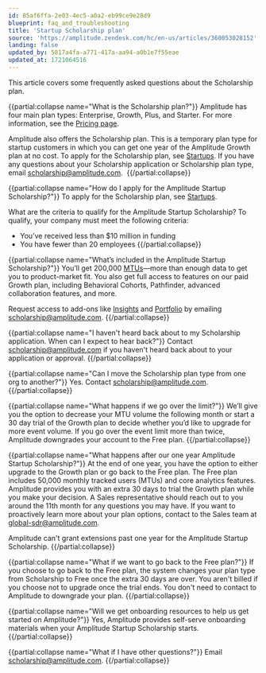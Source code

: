 ```yaml
---
id: 85af6ffa-2e03-4ec5-a0a2-eb99ce9e28d9
blueprint: faq_and_troubleshooting
title: 'Startup Scholarship plan'
source: 'https://amplitude.zendesk.com/hc/en-us/articles/360053028152'
landing: false
updated_by: 5817a4fa-a771-417a-aa94-a0b1e7f55eae
updated_at: 1721064516
---
```

This article covers some frequently asked questions about the Scholarship plan.

{{partial:collapse name="What is the Scholarship plan?"}}
Amplitude has four main plan types: Enterprise, Growth, Plus, and Starter. For more information, see the [Pricing page](https://amplitude.com/pricing).

Amplitude also offers the Scholarship plan. This is a temporary plan type for startup customers in which you can get one year of the Amplitude Growth plan at no cost. To apply for the Scholarship plan, see [Startups](https://amplitude.com/startups). If you have any questions about your Scholarship application or Scholarship plan type, email [scholarship@amplitude.com](mailto:scholarship@amplitude.com). 
{{/partial:collapse}}

{{partial:collapse name="How do I apply for the Amplitude Startup Scholarship?"}}
To apply for the Scholarship plan, see [Startups](https://amplitude.com/startups).

What are the criteria to qualify for the Amplitude Startup Scholarship?
To qualify, your company must meet the following criteria:

* You’ve received less than $10 million in funding
* You have fewer than 20 employees
{{/partial:collapse}}


{{partial:collapse name="What’s included in the Amplitude Startup Scholarship?"}}
You’ll get 200,000 [MTUs](/docs/admin/billing-use/mtu-guide)—more than enough data to get you to product-market fit. You also get full access to features on our paid Growth plan, including Behavioral Cohorts, Pathfinder, advanced collaboration features, and more.

Request access to add-ons like [Insights](/docs/analytics/account-level-reporting) and [Portfolio](/docs/data/cross-project-analysis) by emailing [scholarship@amplitude.com](mailto:scholarship@amplitude.com).
{{/partial:collapse}}


{{partial:collapse name="I haven't heard back about to my Scholarship application. When can I expect to hear back?"}}
Contact [scholarship@amplitude.com](mailto:scholarship@amplitude.com) if you haven't heard back about to your application or approval.
{{/partial:collapse}}


{{partial:collapse name="Can I move the Scholarship plan type from one org to another?"}}
Yes. Contact [scholarship@amplitude.com](mailto:scholarship@amplitude.com).
{{/partial:collapse}}


{{partial:collapse name="What happens if we go over the limit?"}}
We’ll give you the option to decrease your MTU volume the following month or start a 30 day trial of the Growth plan to decide whether you’d like to upgrade for more event volume. If you go over the event limit more than twice, Amplitude downgrades your account to the Free plan.
{{/partial:collapse}}


{{partial:collapse name="What happens after our one year Amplitude Startup Scholarship?"}}
At the end of one year, you have the option to either upgrade to the Growth plan or go back to the Free plan. The Free plan includes 50,000 monthly tracked users (MTUs) and core analytics features. Amplitude provides you with an extra 30 days to trial the Growth plan while you make your decision. A Sales representative should reach out to you around the 11th month for any questions you may have. If you want to proactively learn more about your plan options, contact to the Sales team at [global-sdr@amplitude.com](mailto:global-sdr@amplitude.com). 

Amplitude can't grant extensions past one year for the Amplitude Startup Scholarship.
{{/partial:collapse}}


{{partial:collapse name="What if we want to go back to the Free plan?"}}
If you choose to go back to the Free plan, the system changes your plan type from Scholarship to Free once the extra 30 days are over. You aren't billed if you choose not to upgrade once the trial ends. You don't need to contact to Amplitude to downgrade your plan.
{{/partial:collapse}}


{{partial:collapse name="Will we get onboarding resources to help us get started on Amplitude?"}}
Yes, Amplitude provides self-serve onboarding materials when your Amplitude Startup Scholarship starts. 
{{/partial:collapse}}


{{partial:collapse name="What if I have other questions?"}}
Email [scholarship@amplitude.com](mailto:scholarship@amplitude.com).
{{/partial:collapse}}